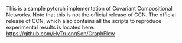 This is a sample pytorch implementation of Covariant Compositional Networks.
Note that this is not the official release of CCN. The official release of CCN, which also contains
all the scripts to reproduce experimental results is located here: https://github.com/HyTruongSon/GraphFlow

